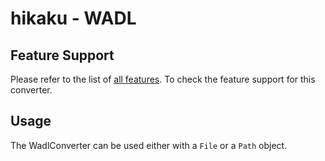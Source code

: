 # hikaku - WADL

## Feature Support

Please refer to the list of [all features](../docs/features.md). To check the feature support for this converter.

## Usage

The WadlConverter can be used either with a `File` or a `Path` object.
